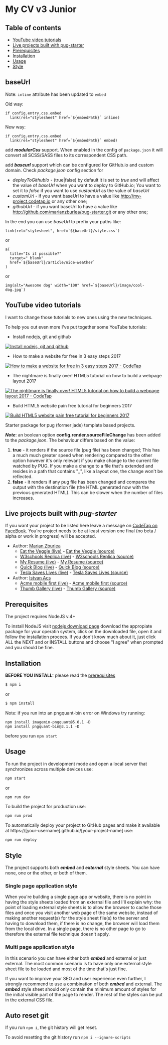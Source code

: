 # My CV v3 Junior

## Table of contents

- [YouTube video tutorials](#youtube-video-tutorials)
- [Live projects built with pug-starter](#live-projects-built-with-pug-starter)
- [Prerequisites](#prerequisites)
- [Installation](#installation)
- [Usage](#usage)
- [Style](#style)

## **baseUrl**

Note: `inline` attribute has been updated to `embed`

Old way:
```
if config.entry.css.embed
  link(rel="stylesheet" href=`${embedPath}` inline)
```

New way:
```
if config.entry.css.embed
  link(rel="stylesheet" href=`${embedPath}` embed)
```

add **_modularCss_** support. When enabled in the config of `package.json` it will convert all SCSS/SASS files to its correspondent CSS path.

add **_baseurl_** support which can be configured for GitHub.io and custom domain. Check _package.json_ config section for

- _deployToGithubIo_ - (true|false) by default it is set to _true_ and will affect the value of _baseUrl_ when you want to deploy to GitHub.io; You want to set it to _false_ if you want to use _customUrl_ as the value of _baseUrl_
- _customUrl_ - if you want baseUrl to have a value like http://my-project.codetap.io or any other one;
- _githubUrl_ - if you want baseUrl to have a value like http://github.com/marianzburlea/pug-starter.git or any other one;

In the end you can use _baseUrl_ to prefix your paths like:

```
link(rel="stylesheet", href=`${baseUrl}/style.css`)
```

or

```
a(
  title="Is it possible?"
  target="_blank"
  href=`${baseUrl}/article/nice-weather`
)
```

or

```
img(alt="Awesome dog" width="100" href=`${baseUrl}/image/cool-dog.jpg`)
```

## YouTube video tutorials

I want to change those tutorials to new ones using the new techniques.

To help you out even more I've put together some YouTube tutorials:

- Install nodejs, git and github

[![Install nodejs, git and github](http://img.youtube.com/vi/A-iTEtt6SN8/0.jpg)](http://www.youtube.com/watch?v=A-iTEtt6SN8)

- How to make a website for free in 3 easy steps 2017

[![How to make a website for free in 3 easy steps 2017 - CodeTap](http://img.youtube.com/vi/YBK5ZyXHumE/0.jpg)](http://www.youtube.com/watch?v=YBK5ZyXHumE)

- The nightmare is finally over! HTML5 tutorial on how to build a webpage layout 2017

[![The nightmare is finally over! HTML5 tutorial on how to build a webpage layout 2017 - CodeTap](http://img.youtube.com/vi/DdYC36N9z0E/0.jpg)](http://www.youtube.com/watch?v=DdYC36N9z0E)

- Build HTML5 website pain free tutorial for beginners 2017

[![Build HTML5 website pain free tutorial for beginners 2017](http://img.youtube.com/vi/qCyokdeZ6jI/0.jpg)](http://www.youtube.com/watch?v=qCyokdeZ6jI)

Starter package for pug (former jade) template based projects.

**_Note_**: an boolean option **config.render.sourceFileChange** has been added to the _package.json_. The behaviour differs based on the value:

1. **true** - it renders if the source file (pug file) has been changed; This has a much much greater speed when rendering compared to the other option however it's only relevant if you make change to the current file watched by PUG. If you make a change to a file that's extended and resides in a path that contains "\_", like a layout one, the change won't be reflected.
2. **false** - it renders if any pug file has been changed and compares the output with the destination file (the HTML generated now with the previous generated HTML). This can be slower when the number of files increases.

## Live projects built with **_pug-starter_**

If you want your project to be listed here leave a message on [CodeTap on FaceBook](https://facebook.com/codetap). You're project needs to be at least version one final (no beta / alpha or work in progress) will be accepted.

- Author: [Marian Zburlea](https://github.com/marianzburlea)
  - [Eat the Veggie (live)](http://codetapio.github.io/eat-the-veggie) - [Eat the Veggie (source)](https://github.com/codetapio/eat-the-veggie)
  - [W3schools Replica (live)](http://codetapio.github.io/w3schools-replica) - [W3schools Replica (source)](https://github.com/codetapio/w3schools-replica)
  - [My Resume (live)](http://my-resume.bitbee.uk) - [My Resume (source)](https://github.com/marianzburlea/my-resume)
  - [Quick Blog (live)](http://quick-blog.bitbee.uk) - [Quick Blog (source)](https://github.com/marianzburlea/quick-blog)
  - [Tesla Saves Lives (live)](http://tesla.bitbee.uk) - [Tesla Saves Lives (source)](https://github.com/marianzburlea/tesla-saves-lives)
- Author: [Istvan Acs](https://github.com/St3ve89)
  - [Acme mobile first (live)](http://St3ve89.github.io/Acme-mobile-first) - [Acme mobile first (source)](https://github.com/St3ve89/Acme-mobile-first)
  - [Thumb Gallery (live)](http://St3ve89.github.io/thumbgallery) - [Thumb Gallery (source)](https://github.com/St3ve89/thumbgallery)

## Prerequisites

The project requires NodeJS v.4+

To install NodeJS visit [nodejs download page](https://nodejs.org/en/download/) download the appropiate package for your operatin system, click on the downloaded file, open it and follow the installation procees. If you don't know much about it, just click ALL the NEXT and or INSTALL buttons and choose "I agree" when prompted and you should be fine.

## Installation

**BEFORE YOU INSTALL:** please read the [prerequisites](#prerequisites)

```bash
$ npm i
```

or

```bash
$ npm install
```

Note: if you run into an pngquant-bin error on Windows try running:

```
npm install imagemin-pngquant@5.0.1 -D
npm install pngquant-bin@3.1.1 -D
```

before you run `npm start`

## Usage

To run the project in development mode and open a local server that synchronizes across multiple devices use:

```bash
npm start
```

or

```bash
npm run dev
```

To build the project for production use:

```bash
npm run prod
```

To automatically deploy your project to GitHub pages and make it available at https://[your-username].github.io/[your-project-name] use:

```bash
npm run deploy
```

## Style

The project supports both **_embed_** and **_external_** style sheets. You can have none, one or the other, or both of them.

### Single page application style

When you're building a single page app or website, there is no point in having the style sheets loaded from an external file and I'll explain why: the point of loading external style sheets is to allow the browser to cache those files and once you visit another web page of the same website, instead of making another request(s) for the style sheet file(s) to the server and having to download them, if there is no change, the browser will load them from the local drive. In a single page, there is no other page to go to therefore the external file technique doesn't apply.

### Multi page application style

In this scenario you can have either both **_embed_** and external or just external. The most common scenario is to have only one external style sheet file to be loaded and most of the time that's just fine.

If you want to improve your SEO and user experience even further, I strongly recommend to use a combination of both **_embed_** and external. The **_embed_** style sheet should only contain the minimum amount of styles for the initial visible part of the page to render. The rest of the styles can be put in the external CSS file.

## Auto reset git

If you run `npm i`, the git history will get reset.

To avoid resetting the git history run `npm i --ignore-scripts`
